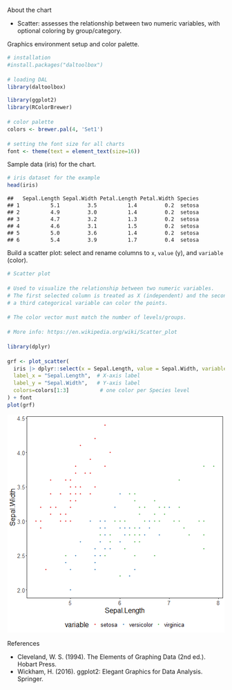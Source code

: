 About the chart
- Scatter: assesses the relationship between two numeric variables, with optional coloring by group/category.

Graphics environment setup and color palette.

``` r
# installation 
#install.packages("daltoolbox")

# loading DAL
library(daltoolbox) 
```


``` r
library(ggplot2)
library(RColorBrewer)

# color palette
colors <- brewer.pal(4, 'Set1')

# setting the font size for all charts
font <- theme(text = element_text(size=16))
```

Sample data (iris) for the chart.

``` r
# iris dataset for the example
head(iris)
```

```
##   Sepal.Length Sepal.Width Petal.Length Petal.Width Species
## 1          5.1         3.5          1.4         0.2  setosa
## 2          4.9         3.0          1.4         0.2  setosa
## 3          4.7         3.2          1.3         0.2  setosa
## 4          4.6         3.1          1.5         0.2  setosa
## 5          5.0         3.6          1.4         0.2  setosa
## 6          5.4         3.9          1.7         0.4  setosa
```

Build a scatter plot: select and rename columns to `x`, `value` (y), and `variable` (color).

``` r
# Scatter plot

# Used to visualize the relationship between two numeric variables.
# The first selected column is treated as X (independent) and the second as Y (dependent);
# a third categorical variable can color the points.

# The color vector must match the number of levels/groups.

# More info: https://en.wikipedia.org/wiki/Scatter_plot

library(dplyr)

grf <- plot_scatter(
  iris |> dplyr::select(x = Sepal.Length, value = Sepal.Width, variable = Species),
  label_x = "Sepal.Length",  # X-axis label
  label_y = "Sepal.Width",   # Y-axis label
  colors=colors[1:3]          # one color per Species level
) + font
plot(grf)
```

![plot of chunk unnamed-chunk-4](fig/grf_scatter/unnamed-chunk-4-1.png)

References
- Cleveland, W. S. (1994). The Elements of Graphing Data (2nd ed.). Hobart Press.
- Wickham, H. (2016). ggplot2: Elegant Graphics for Data Analysis. Springer.
